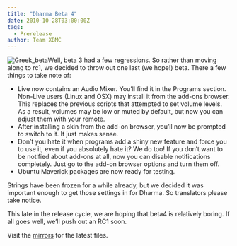 ```yaml
---
title: "Dharma Beta 4"
date: 2010-10-28T03:00:00Z
tags:
  - Prerelease
author: Team XBMC
---
```


![](/images/blog/Greek_beta.webp "Greek_beta")Well, beta 3 had a few regressions. So rather than moving along to rc1, we decided to throw out one last (we hope!) beta. There a few things to take note of:

- Live now contains an Audio Mixer. You’ll find it in the Programs section. Non-Live users (Linux and OSX) may install it from the add-ons browser. This replaces the previous scripts that attempted to set volume levels. As a result, volumes may be low or muted by default, but now you can adjust them with your remote.
- After installing a skin from the add-on browser, you’ll now be prompted to switch to it. It just makes sense.
- Don’t you hate it when programs add a shiny new feature and force you to use it, even if you absolutely hate it? We do too! If you don’t want to be notified about add-ons at all, now you can disable notifications completely. Just go to the add-on browser options and turn them off.
- Ubuntu Maverick packages are now ready for testing.

Strings have been frozen for a while already, but we decided it was important enough to get those settings in for Dharma. So translators please take notice.

This late in the release cycle, we are hoping that beta4 is relatively boring. If all goes well, we’ll push out an RC1 soon.

Visit the [mirrors](http://mirrors.xbmc.org/releases/) for the latest files.
